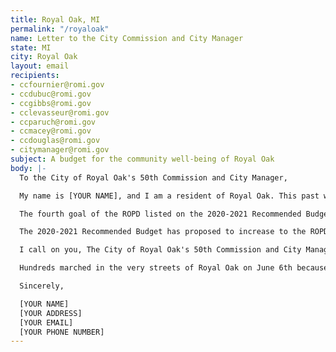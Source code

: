 ```yaml
---
title: Royal Oak, MI
permalink: "/royaloak"
name: Letter to the City Commission and City Manager
state: MI
city: Royal Oak
layout: email
recipients:
- ccfournier@romi.gov
- ccdubuc@romi.gov
- ccgibbs@romi.gov
- cclevasseur@romi.gov
- ccparuch@romi.gov
- ccmacey@romi.gov
- ccdouglas@romi.gov
- citymanager@romi.gov
subject: A budget for the community well-being of Royal Oak
body: |-
  To the City of Royal Oak's 50th Commission and City Manager,

  My name is [YOUR NAME], and I am a resident of Royal Oak. This past week, our nation has been gripped by protests calling for a rapid and meaningful reconsideration of the role of policing in communities, as well as an end to racism and anti-Blackness in America. As the Commission prepares the budget for the 2021 fiscal year beginning July 1, 2020, I demand that you reconsider the budget of the Royal Oak Police Department (ROPD).

  The fourth goal of the ROPD listed on the 2020-2021 Recommended Budget is "to provide exceptional public safety for major events, such as Woodward Dream Cruise and Arts, Beats and Eats." Given that both of those events have been canceled it is reasonable to ask that the $131,040 that has been budgeted for these events be reallocated to sectors that could more effectively benefit Royal Oak, such as community development, health and welfare, affordable housing, the commissions' sustainability initiative, public works, and education.

  The 2020-2021 Recommended Budget has proposed to increase to the ROPD budget by $391,090 with $15,000 specifically dedicated to weapons and ammunition. I emphatically condemn this proposal. ROPD is slated to receive $19,818,220, which is 31% of the proposed Personnel Services budget for the 2020-2021 fiscal year. The ROPD proposed budget is particularly startling compared to the $342,990 that community development is presently set to receive. As a resident of Royal Oak, I demand a budget that reflects a commitment to community well-being, rather than one that entitles the police forces that tear it apart.

  I call on you, The City of Royal Oak's 50th Commission and City Manager, to decrease the ROPD budget AND, in its place, meaningfully reallocate funds toward investing in social workers who are better equipped to handle cases that are often delegated to police -- such as substance abuse, mental illness, domestic violence, and homelessness, as well as infrastructure for affordable housing, health care, child care, and other critical community needs.

  Hundreds marched in the very streets of Royal Oak on June 6th because this community recognizes demands actions that will result in a healthier, more equitable society. I implore you to listen to the needs of your constituents and take immediate action to address their concerns. If we as a community have the courage to catalyze change, we can be a beacon for other cities in both the Metro-Detroit Area and nationwide to follow.

  Sincerely,

  [YOUR NAME]
  [YOUR ADDRESS]
  [YOUR EMAIL]
  [YOUR PHONE NUMBER]
---
```

